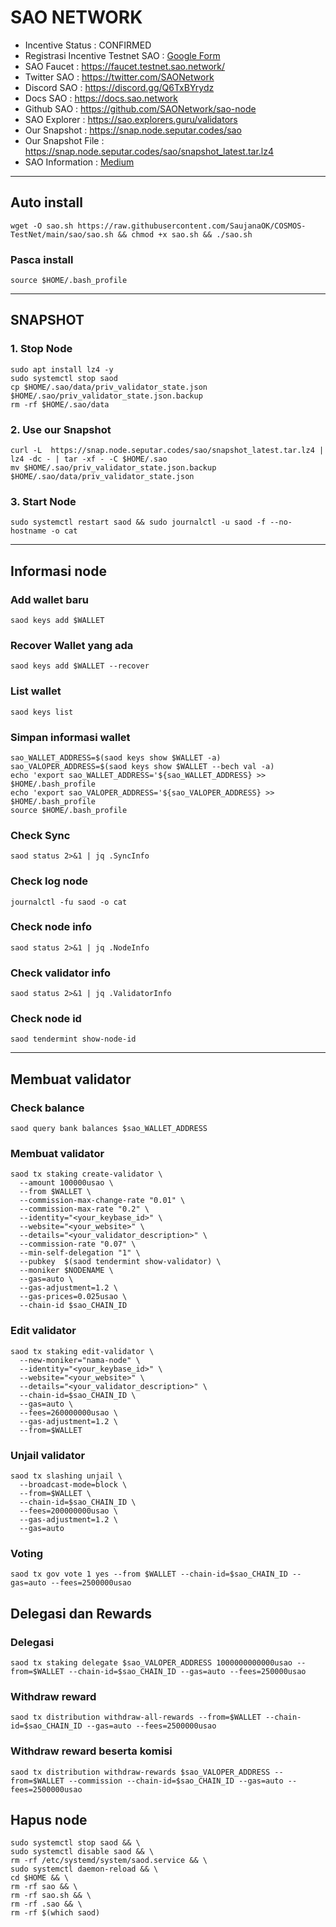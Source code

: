 # SAO NETWORK
- Incentive Status : CONFIRMED
- Registrasi Incentive Testnet SAO : [Google Form](https://docs.google.com/forms/u/0/d/e/1FAIpQLSeIx9mxry0w5oTyiOpSHg04cM4GPZMKvxd1LmhqyhYvqY8bOQ/alreadyresponded)
- SAO Faucet : https://faucet.testnet.sao.network/
- Twitter SAO : https://twitter.com/SAONetwork
- Discord SAO : https://discord.gg/Q6TxBYrydz
- Docs SAO : https://docs.sao.network
- Github SAO : https://github.com/SAONetwork/sao-node
- SAO Explorer : https://sao.explorers.guru/validators
- Our Snapshot : https://snap.node.seputar.codes/sao
- Our Snapshot File : https://snap.node.seputar.codes/sao/snapshot_latest.tar.lz4
- SAO Information : [Medium](https://saonetwork.medium.com/a-complete-guide-to-sao-network-testnet-e70117bd294)
________________________________________________

## Auto install
```
wget -O sao.sh https://raw.githubusercontent.com/SaujanaOK/COSMOS-TestNet/main/sao/sao.sh && chmod +x sao.sh && ./sao.sh
```

### Pasca install
```
source $HOME/.bash_profile
```
________________________________________________
## SNAPSHOT
### 1. Stop Node
```
sudo apt install lz4 -y
sudo systemctl stop saod
cp $HOME/.sao/data/priv_validator_state.json $HOME/.sao/priv_validator_state.json.backup
rm -rf $HOME/.sao/data
```
### 2. Use our Snapshot
```
curl -L  https://snap.node.seputar.codes/sao/snapshot_latest.tar.lz4 | lz4 -dc - | tar -xf - -C $HOME/.sao
mv $HOME/.sao/priv_validator_state.json.backup $HOME/.sao/data/priv_validator_state.json
```
### 3. Start Node
```
sudo systemctl restart saod && sudo journalctl -u saod -f --no-hostname -o cat
```
________________________________________________
## Informasi node
### Add wallet baru
```
saod keys add $WALLET
```
### Recover Wallet yang ada
```
saod keys add $WALLET --recover
```
### List wallet
```
saod keys list
```
### Simpan informasi wallet
```
sao_WALLET_ADDRESS=$(saod keys show $WALLET -a)
sao_VALOPER_ADDRESS=$(saod keys show $WALLET --bech val -a)
echo 'export sao_WALLET_ADDRESS='${sao_WALLET_ADDRESS} >> $HOME/.bash_profile
echo 'export sao_VALOPER_ADDRESS='${sao_VALOPER_ADDRESS} >> $HOME/.bash_profile
source $HOME/.bash_profile
```
### Check Sync
```
saod status 2>&1 | jq .SyncInfo
```
### Check log node
```
journalctl -fu saod -o cat
```
### Check node info
```
saod status 2>&1 | jq .NodeInfo
```
### Check validator info
```
saod status 2>&1 | jq .ValidatorInfo
```
### Check node id
```
saod tendermint show-node-id
```
________________________________________________
## Membuat validator
### Check balance
```
saod query bank balances $sao_WALLET_ADDRESS
```
### Membuat validator
```
saod tx staking create-validator \
  --amount 100000usao \
  --from $WALLET \
  --commission-max-change-rate "0.01" \
  --commission-max-rate "0.2" \
  --identity="<your_keybase_id>" \
  --website="<your_website>" \
  --details="<your_validator_description>" \
  --commission-rate "0.07" \
  --min-self-delegation "1" \
  --pubkey  $(saod tendermint show-validator) \
  --moniker $NODENAME \
  --gas=auto \
  --gas-adjustment=1.2 \
  --gas-prices=0.025usao \
  --chain-id $sao_CHAIN_ID
```
### Edit validator
```
saod tx staking edit-validator \
  --new-moniker="nama-node" \
  --identity="<your_keybase_id>" \
  --website="<your_website>" \
  --details="<your_validator_description>" \
  --chain-id=$sao_CHAIN_ID \
  --gas=auto \
  --fees=260000000usao \
  --gas-adjustment=1.2 \
  --from=$WALLET
```
### Unjail validator
```
saod tx slashing unjail \
  --broadcast-mode=block \
  --from=$WALLET \
  --chain-id=$sao_CHAIN_ID \
  --fees=200000000usao \
  --gas-adjustment=1.2 \
  --gas=auto
```
### Voting
```
saod tx gov vote 1 yes --from $WALLET --chain-id=$sao_CHAIN_ID --gas=auto --fees=2500000usao
```
## Delegasi dan Rewards
### Delegasi
```
saod tx staking delegate $sao_VALOPER_ADDRESS 1000000000000usao --from=$WALLET --chain-id=$sao_CHAIN_ID --gas=auto --fees=250000usao
```
### Withdraw reward
```
saod tx distribution withdraw-all-rewards --from=$WALLET --chain-id=$sao_CHAIN_ID --gas=auto --fees=2500000usao
```
### Withdraw reward beserta komisi
```
saod tx distribution withdraw-rewards $sao_VALOPER_ADDRESS --from=$WALLET --commission --chain-id=$sao_CHAIN_ID --gas=auto --fees=2500000usao
```
## Hapus node
```
sudo systemctl stop saod && \
sudo systemctl disable saod && \
rm -rf /etc/systemd/system/saod.service && \
sudo systemctl daemon-reload && \
cd $HOME && \
rm -rf sao && \
rm -rf sao.sh && \
rm -rf .sao && \
rm -rf $(which saod)
```
